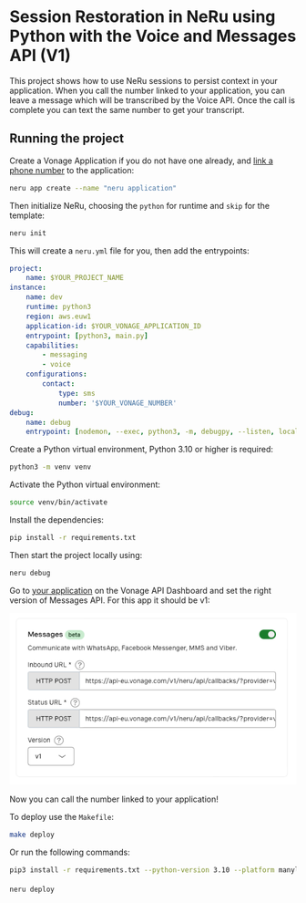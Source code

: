 # Session Restoration in NeRu using Python with the Voice and Messages API (V1)

This project shows how to use NeRu sessions to persist context in your application. When you call the number linked to your application, you can leave a message which will be transcribed by the Voice API. Once the call is complete you can text the same number to get your transcript.

## Running the project

Create a Vonage Application if you do not have one already, and [link a phone number](https://dashboard.nexmo.com) to the application:

```sh
neru app create --name "neru application"  
```

Then initialize NeRu, choosing the `python` for runtime and `skip` for the template:

```sh
neru init
```

This will create a `neru.yml` file for you, then add the entrypoints:

```yml
project:
    name: $YOUR_PROJECT_NAME
instance:
    name: dev
    runtime: python3
    region: aws.euw1
    application-id: $YOUR_VONAGE_APPLICATION_ID
    entrypoint: [python3, main.py]
    capabilities:
        - messaging
        - voice
    configurations:
        contact:
            type: sms
            number: '$YOUR_VONAGE_NUMBER'
debug:
    name: debug
    entrypoint: [nodemon, --exec, python3, -m, debugpy, --listen, localhost:9229, main.py]
```

Create a Python virtual environment, Python 3.10 or higher is required:

```sh
python3 -m venv venv
```

Activate the Python virtual environment:

```sh
source venv/bin/activate
```

Install the dependencies:

```sh
pip install -r requirements.txt
```

Then start the project locally using:

```sh
neru debug
```

Go to [your application](https://dashboard.nexmo.com/applications) on the Vonage API Dashboard and set the right version of Messages API. For this app it should be v1:

![dashboard messages setting](dashboard.png)

Now you can call the number linked to your application!

To deploy use the `Makefile`:

```sh
make deploy
```

Or run the following commands:

```sh
pip3 install -r requirements.txt --python-version 3.10 --platform manylinux2014_x86_64 --only-binary=:all: --target=./vendor

neru deploy
```
